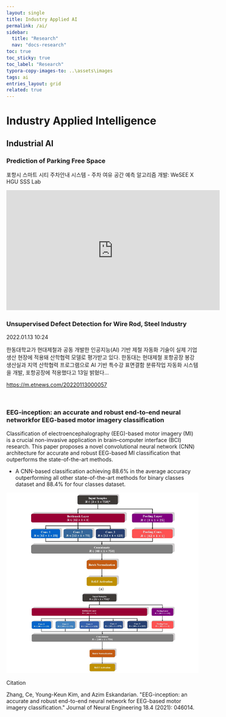 ```yaml
---
layout: single
title: Industry Applied AI
permalink: /ai/
sidebar:
  title: "Research"
  nav: "docs-research"
toc: true
toc_sticky: true
toc_label: "Research"
typora-copy-images-to: ..\assets\images
tags: ai
entries_layout: grid
related: true
---
```






# Industry Applied Intelligence



## Industrial AI 

### Prediction of Parking Free Space

포항시 스마트 시티 주차안내 시스템 - 주차 여유 공간 예측 알고리즘 개발:  WeSEE X HGU SSS Lab

<iframe width="560" height="315" src="https://www.youtube.com/embed/MpNni2Jw3Zk" title="YouTube video player" frameborder="0" allow="accelerometer; autoplay; clipboard-write; encrypted-media; gyroscope; picture-in-picture" allowfullscreen></iframe>

<br/>



### Unsupervised Defect Detection for Wire Rod, Steel Industry

2022.01.13 10:24

한동대학교가 현대제철과 공동 개발한 인공지능(AI) 기반 제철 자동화 기술이 실제 기업 생산 현장에 적용돼 산학협력 모델로 평가받고 있다. 한동대는 현대제철 포항공장 봉강생산실과 지역 산학협력 프로그램으로 AI 기반 특수강 표면결함 분류작업 자동화 시스템을 개발, 포항공장에 적용했다고 13일 밝혔다...

https://m.etnews.com/20220113000057

<br/>

### EEG-inception: an accurate and robust end-to-end neural networkfor EEG-based motor imagery classification



Classification of electroencephalography (EEG)-based motor imagery (MI) is a crucial
non-invasive application in brain–computer interface (BCI) research. This paper proposes a novel convolutional neural network (CNN) architecture for accurate and robust EEG-based MI
classification that outperforms the state-of-the-art methods.

* A CNN-based classification achieving 88.6% in the average accuracy outperforming all other state-of-the-art methods for binary classes dataset and 88.4% for four classes dataset.

![1644739898765](../assets/images/1644739898765.png)

Citation

Zhang, Ce, Young-Keun Kim, and Azim Eskandarian. "EEG-inception: an accurate and robust end-to-end neural network for EEG-based motor imagery classification." Journal of Neural Engineering 18.4 (2021): 046014. 
